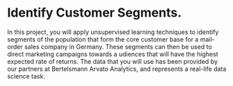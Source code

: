 Identify Customer Segments.
===========================
In this project, you will apply unsupervised learning techniques 
to identify segments of the population that form the core customer base 
for a mail-order sales company in Germany. 
These segments can then be used to direct marketing campaigns towards a
udiences that will have the highest expected rate of returns. 
The data that you will use has been provided by our partners 
at Bertelsmann Arvato Analytics, and represents a real-life data science task.
